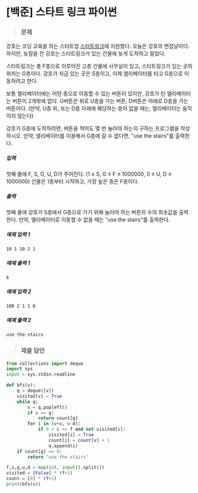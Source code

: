 # [백준] 스타트 링크 파이썬

> ### 문제

강호는 코딩 교육을 하는 스타트업 [스타트링크](https://startlink.io/)에 지원했다. 오늘은 강호의 면접날이다. 하지만, 늦잠을 잔 강호는 스타트링크가 있는 건물에 늦게 도착하고 말았다.

스타트링크는 총 F층으로 이루어진 고층 건물에 사무실이 있고, 스타트링크가 있는 곳의 위치는 G층이다. 강호가 지금 있는 곳은 S층이고, 이제 엘리베이터를 타고 G층으로 이동하려고 한다.

보통 엘리베이터에는 어떤 층으로 이동할 수 있는 버튼이 있지만, 강호가 탄 엘리베이터는 버튼이 2개밖에 없다. U버튼은 위로 U층을 가는 버튼, D버튼은 아래로 D층을 가는 버튼이다. (만약, U층 위, 또는 D층 아래에 해당하는 층이 없을 때는, 엘리베이터는 움직이지 않는다)

강호가 G층에 도착하려면, 버튼을 적어도 몇 번 눌러야 하는지 구하는 프로그램을 작성하시오. 만약, 엘리베이터를 이용해서 G층에 갈 수 없다면, "use the stairs"를 출력한다.

##### 입력

첫째 줄에 F, S, G, U, D가 주어진다. (1 ≤ S, G ≤ F ≤ 1000000, 0 ≤ U, D ≤ 1000000) 건물은 1층부터 시작하고, 가장 높은 층은 F층이다.

##### 출력

첫째 줄에 강호가 S층에서 G층으로 가기 위해 눌러야 하는 버튼의 수의 최솟값을 출력한다. 만약, 엘리베이터로 이동할 수 없을 때는 "use the stairs"를 출력한다.

##### 예제 입력 1

```
10 1 10 2 1
```

##### 예제 출력 1

```
6
```

##### 예제 입력 2

```
100 2 1 1 0
```

##### 예제 출력 2

```
use the stairs
```

> ###  제출 답안

```python
from collections import deque
import sys
input = sys.stdin.readline

def bfs(v):
    q = deque([v])
    visited[v] = True
    while q:
        v = q.popleft()
        if v == g:
            return count[g]
        for i in (v+u, v-d):
            if 0 < i <= f and not visited[i]:
                visited[i] = True
                count[i] = count[v] + 1
                q.append(i)
    if count[g] == 0:
        return "use the stairs"

f,s,g,u,d = map(int, input().split())
visited = [False] * (f+1)
count = [0] * (f+1)
print(bfs(s))
```